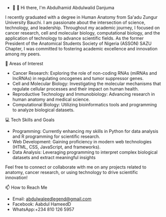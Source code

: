 - 👀 👋 Hi there, I'm Abdulhamid Abdulwalid Danjuma

I recently graduated with a degree in Human Anatomy from Sa'adu Zungur University Bauchi. I am passionate about the intersection of science, technology, and leadership. Throughout my academic journey, I focused on cancer research, cell and molecular biology, computational biology, and the application of technology to advance scientific fields. As the former President of the Anatomical Students Society of Nigeria (ASSON) SAZU Chapter, I was committed to fostering academic excellence and innovation among my peers.

🔬 Areas of Interest
- Cancer Research: Exploring the role of non-coding RNAs (miRNAs and lncRNAs) in regulating oncogenes and tumor suppressor genes.
- Cell and Molecular Biology: Investigating the molecular mechanisms that regulate cellular processes and their impact on human health.
- Reproductive Technology and Immunobiology: Advancing research in human anatomy and medical science.
- Computational Biology: Utilizing bioinformatics tools and programming to analyze biological datasets.

💻 Tech Skills and Goals
- Programming: Currently enhancing my skills in Python for data analysis and R programming for scientific research.
- Web Development: Gaining proficiency in modern web technologies (HTML, CSS, JavaScript, and frameworks).
- Data Analysis: Leveraging programming to interpret complex biological datasets and extract meaningful insights
  
Feel free to connect or collaborate with me on any projects related to anatomy, cancer research, or using technology to drive scientific innovation!

📫 How to Reach Me
- Email: abdulwaleedlegend@gmail.com
- Facebook: Aabdul HameedD
- WhatsApp:+234 810 126 5957